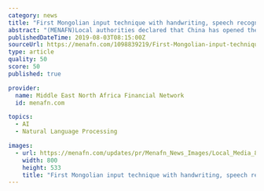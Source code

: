 ```yaml
---
category: news
title: "First Mongolian input technique with handwriting, speech recognition in China"
abstract: "(MENAFN)Local authorities declared that China has opened the first Mongolian input technique that include handwriting and speech recognition functions. The key laboratory of Mongolian information ..."
publishedDateTime: 2019-08-03T08:15:00Z
sourceUrl: https://menafn.com/1098839219/First-Mongolian-input-technique-with-handwriting-speech-recognition-in-China
type: article
quality: 50
score: 50
published: true

provider:
  name: Middle East North Africa Financial Network
  id: menafn.com

topics:
  - AI
  - Natural Language Processing

images:
  - url: https://menafn.com/updates/pr/Menafn_News_Images/Local_Media_8.jpg
    width: 800
    height: 533
    title: "First Mongolian input technique with handwriting, speech recognition in China"
---
```

